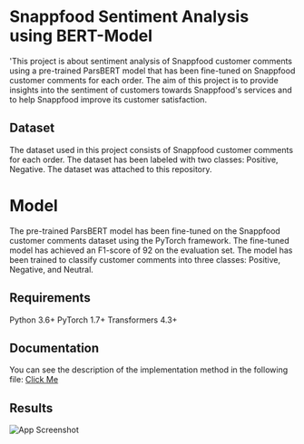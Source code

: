 
# Snappfood Sentiment Analysis using BERT-Model

'This project is about sentiment analysis of Snappfood customer comments using a pre-trained ParsBERT model that has been fine-tuned on Snappfood customer comments for each order. The aim of this project is to provide insights into the sentiment of customers towards Snappfood's services and to help Snappfood improve its customer satisfaction.



## Dataset

The dataset used in this project consists of Snappfood customer comments for each order. The dataset has been labeled with two classes: Positive, Negative. The dataset was attached to this repository.


# Model
The pre-trained ParsBERT model has been fine-tuned on the Snappfood customer comments dataset using the PyTorch framework. The fine-tuned model has achieved an F1-score of 92 on the evaluation set. The model has been trained to classify customer comments into three classes: Positive, Negative, and Neutral.

## Requirements
Python 3.6+
PyTorch 1.7+
Transformers 4.3+
## Documentation

You can see the description of the implementation method in the following file:
[Click Me](https://github.com/kiananvari/Snappfood-Sentiment-Analysis-using-BERT-Model/raw/main/Documentation.pdf)

## Results

![App Screenshot](https://github.com/kiananvari/CIFAR10-Denoising-Using-UNET/blob/main/Results.png)

